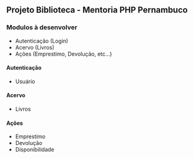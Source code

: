 ## Projeto Biblioteca - Mentoria PHP Pernambuco

### Modulos à desenvolver
+ Autenticação (Login)
+ Acervo (Livros)
+ Ações (Emprestimo, Devolução, etc...)

#### Autenticação
+ Usuário

#### Acervo
+ Livros

#### Ações
+ Emprestimo
+ Devolução
+ Disponibilidade



